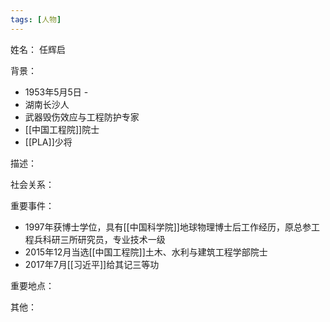 ```yaml
---
tags: [人物]
---
```


姓名：
任辉启

背景：
- 1953年5月5日 -
- 湖南长沙人
- 武器毁伤效应与工程防护专家
- [[中国工程院]]院士
- [[PLA]]少将

描述：

社会关系：

重要事件：
- 1997年获博士学位，具有[[中国科学院]]地球物理博士后工作经历，原总参工程兵科研三所研究员，专业技术一级
- 2015年12月当选[[中国工程院]]土木、水利与建筑工程学部院士
- 2017年7月[[习近平]]给其记三等功

重要地点：

其他：
